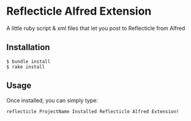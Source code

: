 Reflecticle Alfred Extension
============================

A little ruby script & xml files that let you post to Reflecticle from Alfred

Installation
------------

    $ bundle install
    $ rake install

Usage
-----

Once installed, you can simply type:

    reflecticle ProjectName Installed Reflecticle Alfred Extension!
